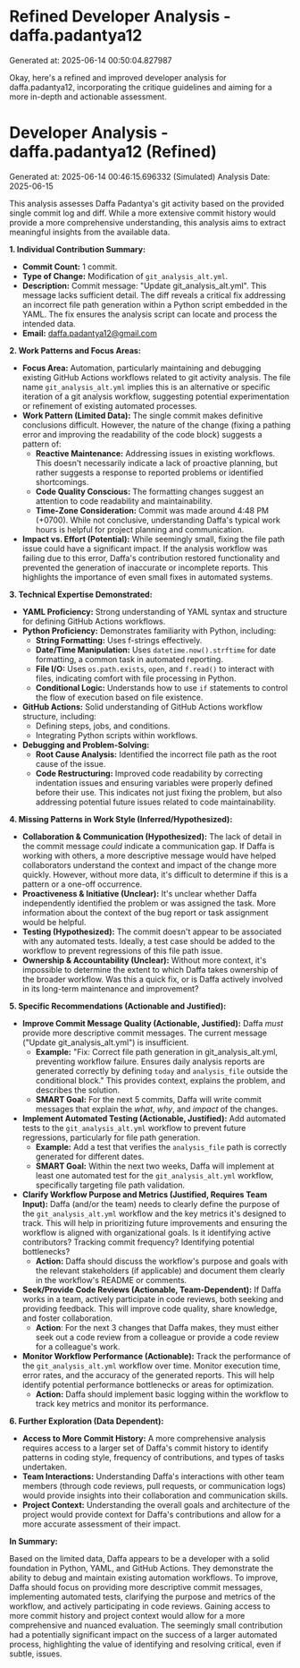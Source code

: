 # Refined Developer Analysis - daffa.padantya12
Generated at: 2025-06-14 00:50:04.827987

Okay, here's a refined and improved developer analysis for daffa.padantya12, incorporating the critique guidelines and aiming for a more in-depth and actionable assessment.

# Developer Analysis - daffa.padantya12 (Refined)
Generated at: 2025-06-14 00:46:15.696332 (Simulated)
Analysis Date: 2025-06-15

This analysis assesses Daffa Padantya's git activity based on the provided single commit log and diff. While a more extensive commit history would provide a more comprehensive understanding, this analysis aims to extract meaningful insights from the available data.

**1. Individual Contribution Summary:**

*   **Commit Count:** 1 commit.
*   **Type of Change:** Modification of `git_analysis_alt.yml`.
*   **Description:** Commit message: "Update git_analysis_alt.yml". This message lacks sufficient detail. The diff reveals a critical fix addressing an incorrect file path generation within a Python script embedded in the YAML.  The fix ensures the analysis script can locate and process the intended data.
*   **Email:** daffa.padantya12@gmail.com

**2. Work Patterns and Focus Areas:**

*   **Focus Area:** Automation, particularly maintaining and debugging existing GitHub Actions workflows related to git activity analysis. The file name `git_analysis_alt.yml` implies this is an alternative or specific iteration of a git analysis workflow, suggesting potential experimentation or refinement of existing automated processes.
*   **Work Pattern (Limited Data):**  The single commit makes definitive conclusions difficult. However, the nature of the change (fixing a pathing error and improving the readability of the code block) suggests a pattern of:
    *   **Reactive Maintenance:** Addressing issues in existing workflows.  This doesn't necessarily indicate a lack of proactive planning, but rather suggests a response to reported problems or identified shortcomings.
    *   **Code Quality Conscious:** The formatting changes suggest an attention to code readability and maintainability.
    *   **Time-Zone Consideration:** Commit was made around 4:48 PM (+0700).  While not conclusive, understanding Daffa's typical work hours is helpful for project planning and communication.
*   **Impact vs. Effort (Potential):**  While seemingly small, fixing the file path issue could have a significant impact.  If the analysis workflow was failing due to this error, Daffa's contribution restored functionality and prevented the generation of inaccurate or incomplete reports. This highlights the importance of even small fixes in automated systems.

**3. Technical Expertise Demonstrated:**

*   **YAML Proficiency:**  Strong understanding of YAML syntax and structure for defining GitHub Actions workflows.
*   **Python Proficiency:** Demonstrates familiarity with Python, including:
    *   **String Formatting:** Uses f-strings effectively.
    *   **Date/Time Manipulation:** Uses `datetime.now().strftime` for date formatting, a common task in automated reporting.
    *   **File I/O:**  Uses `os.path.exists`, `open`, and `f.read()` to interact with files, indicating comfort with file processing in Python.
    *   **Conditional Logic:** Understands how to use `if` statements to control the flow of execution based on file existence.
*   **GitHub Actions:**  Solid understanding of GitHub Actions workflow structure, including:
    *   Defining steps, jobs, and conditions.
    *   Integrating Python scripts within workflows.
*   **Debugging and Problem-Solving:**
    *   **Root Cause Analysis:**  Identified the incorrect file path as the root cause of the issue.
    *   **Code Restructuring:** Improved code readability by correcting indentation issues and ensuring variables were properly defined before their use.  This indicates not just fixing the problem, but also addressing potential future issues related to code maintainability.

**4. Missing Patterns in Work Style (Inferred/Hypothesized):**

*   **Collaboration & Communication (Hypothesized):** The lack of detail in the commit message *could* indicate a communication gap. If Daffa is working with others, a more descriptive message would have helped collaborators understand the context and impact of the change more quickly. However, without more data, it's difficult to determine if this is a pattern or a one-off occurrence.
*   **Proactiveness & Initiative (Unclear):** It's unclear whether Daffa independently identified the problem or was assigned the task. More information about the context of the bug report or task assignment would be helpful.
*   **Testing (Hypothesized):** The commit doesn't appear to be associated with any automated tests. Ideally, a test case should be added to the workflow to prevent regressions of this file path issue.
* **Ownership & Accountability (Unclear):** Without more context, it's impossible to determine the extent to which Daffa takes ownership of the broader workflow. Was this a quick fix, or is Daffa actively involved in its long-term maintenance and improvement?

**5. Specific Recommendations (Actionable and Justified):**

*   **Improve Commit Message Quality (Actionable, Justified):**  Daffa *must* provide more descriptive commit messages. The current message ("Update git_analysis_alt.yml") is insufficient.
    *   **Example:** "Fix: Correct file path generation in git_analysis_alt.yml, preventing workflow failure. Ensures daily analysis reports are generated correctly by defining `today` and `analysis_file` outside the conditional block." This provides context, explains the problem, and describes the solution.
    *   **SMART Goal:** For the next 5 commits, Daffa will write commit messages that explain the *what*, *why*, and *impact* of the changes.
*   **Implement Automated Testing (Actionable, Justified):**  Add automated tests to the `git_analysis_alt.yml` workflow to prevent future regressions, particularly for file path generation.
    *   **Example:** Add a test that verifies the `analysis_file` path is correctly generated for different dates.
    *   **SMART Goal:** Within the next two weeks, Daffa will implement at least one automated test for the `git_analysis_alt.yml` workflow, specifically targeting file path validation.
*   **Clarify Workflow Purpose and Metrics (Justified, Requires Team Input):** Daffa (and/or the team) needs to clearly define the purpose of the `git_analysis_alt.yml` workflow and the key metrics it's designed to track. This will help in prioritizing future improvements and ensuring the workflow is aligned with organizational goals. Is it identifying active contributors? Tracking commit frequency? Identifying potential bottlenecks?
    *   **Action:** Daffa should discuss the workflow's purpose and goals with the relevant stakeholders (if applicable) and document them clearly in the workflow's README or comments.
*   **Seek/Provide Code Reviews (Actionable, Team-Dependent):** If Daffa works in a team, actively participate in code reviews, both seeking and providing feedback. This will improve code quality, share knowledge, and foster collaboration.
    * **Action**: For the next 3 changes that Daffa makes, they must either seek out a code review from a colleague or provide a code review for a colleague's work.
*   **Monitor Workflow Performance (Actionable):** Track the performance of the `git_analysis_alt.yml` workflow over time. Monitor execution time, error rates, and the accuracy of the generated reports. This will help identify potential performance bottlenecks or areas for optimization.
    *   **Action:** Daffa should implement basic logging within the workflow to track key metrics and monitor its performance.

**6. Further Exploration (Data Dependent):**

*   **Access to More Commit History:** A more comprehensive analysis requires access to a larger set of Daffa's commit history to identify patterns in coding style, frequency of contributions, and types of tasks undertaken.
*   **Team Interactions:** Understanding Daffa's interactions with other team members (through code reviews, pull requests, or communication logs) would provide insights into their collaboration and communication skills.
*   **Project Context:** Understanding the overall goals and architecture of the project would provide context for Daffa's contributions and allow for a more accurate assessment of their impact.

**In Summary:**

Based on the limited data, Daffa appears to be a developer with a solid foundation in Python, YAML, and GitHub Actions. They demonstrate the ability to debug and maintain existing automation workflows. To improve, Daffa should focus on providing more descriptive commit messages, implementing automated tests, clarifying the purpose and metrics of the workflow, and actively participating in code reviews. Gaining access to more commit history and project context would allow for a more comprehensive and nuanced evaluation. The seemingly small contribution had a potentially significant impact on the success of a larger automated process, highlighting the value of identifying and resolving critical, even if subtle, issues.
